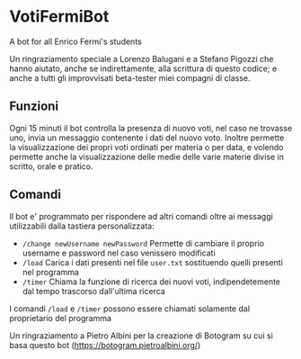 # VotiFermiBot
A bot for all Enrico Fermi's students

Un ringraziamento speciale a Lorenzo Balugani e a Stefano Pigozzi che hanno aiutato, anche se indirettamente, alla scrittura di questo codice; e anche a tutti gli improvvisati beta-tester miei compagni di classe.

## Funzioni
Ogni 15 minuti il bot controlla la presenza di nuovo voti, nel caso ne trovasse uno, invia un messaggio contenente i dati del nuovo voto.
Inoltre permette la visualizzazione dei propri voti ordinati per materia o per data, e volendo permette anche la visualizzazione delle medie delle varie materie divise in scritto, orale e pratico.

## Comandi
Il bot e' programmato per rispondere ad altri comandi oltre ai messaggi utilizzabili dalla tastiera personalizzata:

* `/change newUsername newPassword` Permette di cambiare il proprio username e password nel caso venissero modificati
* `/load` Carica i dati presenti nel file `user.txt` sostituendo quelli presenti nel programma
* `/timer` Chiama la funzione di ricerca dei nuovi voti, indipendetemente dal tempo trascorso dall'ultima ricerca

I comandi `/load` e `/timer` possono essere chiamati solamente dal proprietario del programma


Un ringraziamento a Pietro Albini per la creazione di Botogram su cui si basa questo bot (https://botogram.pietroalbini.org/)
